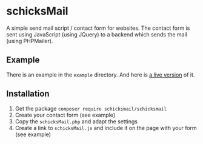 # schicksMail
A simple send mail script / contact form for websites.
The contact form is sent using JavaScript (using JQuery) to a backend which sends the mail (using PHPMailer).

## Example
There is an example in the `example` directory.
And here is [a live version](https://tools.heldenschmiede.ch/contact/) of it.

## Installation
1. Get the package `composer require schicksmail/schicksmail`
2. Create your contact form (see example)
3. Copy the `schicksMail.php` and adapt the settings
4. Create a link to `schicksMail.js` and include it on the page with your form (see example)
